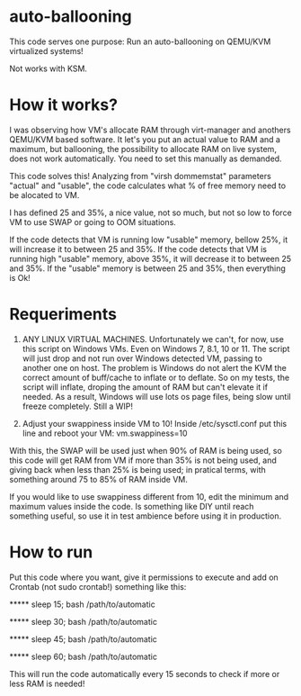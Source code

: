 # auto-ballooning

This code serves one purpose: 
Run an auto-ballooning on QEMU/KVM virtualized systems!

Not works with KSM.

# How it works?

I was observing how VM's allocate RAM through virt-manager and anothers QEMU/KVM based software.
It let's you put an actual value to RAM and a maximum, but ballooning, the possibility to allocate RAM on live system, does not work automatically.
You need to set this manually as demanded.

This code solves this!
Analyzing from "virsh dommemstat" parameters "actual" and "usable", the code calculates what % of free memory need to be alocated to VM.

I has defined 25 and 35%, a nice value, not so much, but not so low to force VM to use SWAP or going to OOM situations.

If the code detects that VM is running low "usable" memory, bellow 25%, it will increase it to between 25 and 35%.
If the code detects that VM is running high "usable" memory, above 35%, it will decrease it to between 25 and 35%.
If the "usable" memory is between 25 and 35%, then everything is Ok!

# Requeriments

1) ANY LINUX VIRTUAL MACHINES.
Unfortunately we can't, for now, use this script on Windows VMs. Even on Windows 7, 8.1, 10 or 11.
The script will just drop and not run over Windows detected VM, passing to another one on host.
The problem is Windows do not alert the KVM the correct amount of buff/cache to inflate or to deflate.
So on my tests, the script will inflate, droping the amount of RAM but can't elevate it if needed. 
As a result, Windows will use lots os page files, being slow until freeze completely.
Still a WIP!

2) Adjust your swappiness inside VM to 10!
Inside /etc/sysctl.conf put this line and reboot your VM:
vm.swappiness=10

With this, the SWAP will be used just when 90% of RAM is being used, so this code will get RAM from VM if more than 35% is not being used, and giving back when less than 25% is being used; in pratical terms, with something around 75 to 85% of RAM inside VM.

If you would like to use swappiness different from 10, edit the minimum and maximum values inside the code.
Is something like DIY until reach something useful, so use it in test ambience before using it in production.

# How to run

Put this code where you want, give it permissions to execute and add on Crontab (not sudo crontab!) something like this:

***** sleep 15; bash /path/to/automatic

***** sleep 30; bash /path/to/automatic

***** sleep 45; bash /path/to/automatic

***** sleep 60; bash /path/to/automatic

This will run the code automatically every 15 seconds to check if more or less RAM is needed!

